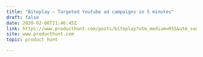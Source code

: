 ```yaml
---
title: "Biteplay — Targeted Youtube ad campaigns in 5 minutes"
draft: false
date: 2020-02-06T21:46:45Z
link: https://www.producthunt.com/posts/biteplay?utm_medium=RSS&utm_source=hune
site: www.producthunt.com
topic: product hunt  

---
```

